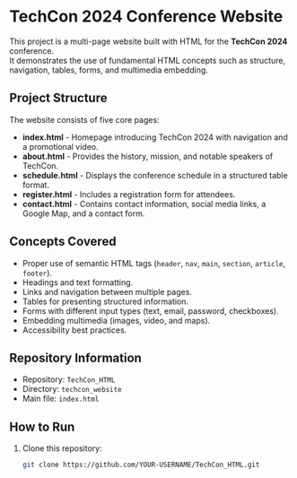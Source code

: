 # TechCon 2024 Conference Website

This project is a multi-page website built with HTML for the **TechCon 2024** conference.  
It demonstrates the use of fundamental HTML concepts such as structure, navigation, tables, forms, and multimedia embedding.  

## Project Structure

The website consists of five core pages:

- **index.html** - Homepage introducing TechCon 2024 with navigation and a promotional video.
- **about.html** - Provides the history, mission, and notable speakers of TechCon.
- **schedule.html** - Displays the conference schedule in a structured table format.
- **register.html** - Includes a registration form for attendees.
- **contact.html** - Contains contact information, social media links, a Google Map, and a contact form.

## Concepts Covered

- Proper use of semantic HTML tags (`header`, `nav`, `main`, `section`, `article`, `footer`).
- Headings and text formatting.
- Links and navigation between multiple pages.
- Tables for presenting structured information.
- Forms with different input types (text, email, password, checkboxes).
- Embedding multimedia (images, video, and maps).
- Accessibility best practices.

## Repository Information

- Repository: `TechCon_HTML`
- Directory: `techcon_website`
- Main file: `index.html`

## How to Run

1. Clone this repository:
   ```bash
   git clone https://github.com/YOUR-USERNAME/TechCon_HTML.git
